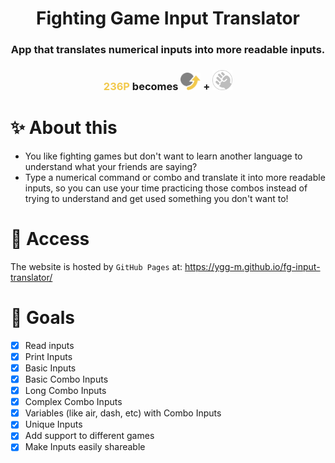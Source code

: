 <div align="center"> 
    <h1>Fighting Game Input Translator</h1>
    <h3>App that translates numerical inputs into more readable inputs.</h3>
    <h3><e style="font-weight:bold; color:#F2C94C">236P</e> becomes <img src="./src/images/inputs/Motion236.svg" style='width:2rem' /> + <img src="./src/images/inputs/ActionAnyPunch.svg" style='width:2rem' /></h3>
</div>

# ✨ About this

- You like fighting games but don't want to learn another language to understand what your friends are saying?
- Type a numerical command or combo and translate it into more readable inputs, so you can use your time practicing those combos instead of trying to understand and get used something you don't want to!

# 🚀 Access

The website is hosted by `GitHub Pages` at: https://ygg-m.github.io/fg-input-translator/

# 🎯 Goals

- [x] Read inputs
- [x] Print Inputs
- [x] Basic Inputs
- [x] Basic Combo Inputs
- [x] Long Combo Inputs
- [x] Complex Combo Inputs
- [x] Variables (like air, dash, etc) with Combo Inputs
- [x] Unique Inputs
- [x] Add support to different games
- [x] Make Inputs easily shareable
